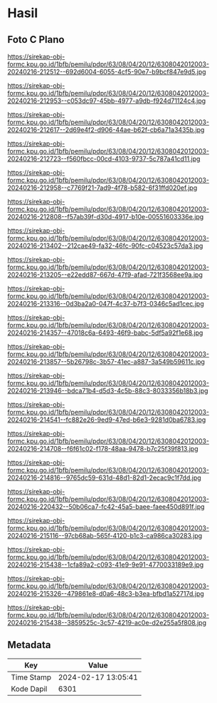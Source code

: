 # Hasil

## Foto C Plano

https://sirekap-obj-formc.kpu.go.id/1bfb/pemilu/pdpr/63/08/04/20/12/6308042012003-20240216-212512--692d6004-6055-4cf5-90e7-b9bcf847e9d5.jpg

https://sirekap-obj-formc.kpu.go.id/1bfb/pemilu/pdpr/63/08/04/20/12/6308042012003-20240216-212953--c053dc97-45bb-4977-a9db-f924d71124c4.jpg

https://sirekap-obj-formc.kpu.go.id/1bfb/pemilu/pdpr/63/08/04/20/12/6308042012003-20240216-212617--2d69e4f2-d906-44ae-b62f-cb6a71a3435b.jpg

https://sirekap-obj-formc.kpu.go.id/1bfb/pemilu/pdpr/63/08/04/20/12/6308042012003-20240216-212723--f560fbcc-00cd-4103-9737-5c787a41cd11.jpg

https://sirekap-obj-formc.kpu.go.id/1bfb/pemilu/pdpr/63/08/04/20/12/6308042012003-20240216-212958--c7769f21-7ad9-4f78-b582-6f31ffd020ef.jpg

https://sirekap-obj-formc.kpu.go.id/1bfb/pemilu/pdpr/63/08/04/20/12/6308042012003-20240216-212808--f57ab39f-d30d-4917-b10e-00551603336e.jpg

https://sirekap-obj-formc.kpu.go.id/1bfb/pemilu/pdpr/63/08/04/20/12/6308042012003-20240216-213402--212cae49-fa32-46fc-90fc-c04523c57da3.jpg

https://sirekap-obj-formc.kpu.go.id/1bfb/pemilu/pdpr/63/08/04/20/12/6308042012003-20240216-213205--e22edd87-667d-47f9-afad-721f3568ee9a.jpg

https://sirekap-obj-formc.kpu.go.id/1bfb/pemilu/pdpr/63/08/04/20/12/6308042012003-20240216-213316--0d3ba2a0-047f-4c37-b7f3-0346c5ad1cec.jpg

https://sirekap-obj-formc.kpu.go.id/1bfb/pemilu/pdpr/63/08/04/20/12/6308042012003-20240216-214357--47018c6a-6493-46f9-babc-5df5a92f1e68.jpg

https://sirekap-obj-formc.kpu.go.id/1bfb/pemilu/pdpr/63/08/04/20/12/6308042012003-20240216-213857--5b26798c-3b57-41ec-a887-3a549b59611c.jpg

https://sirekap-obj-formc.kpu.go.id/1bfb/pemilu/pdpr/63/08/04/20/12/6308042012003-20240216-213946--bdca71b4-d5d3-4c5b-88c3-8033356b18b3.jpg

https://sirekap-obj-formc.kpu.go.id/1bfb/pemilu/pdpr/63/08/04/20/12/6308042012003-20240216-214541--fc882e26-9ed9-47ed-b6e3-9281d0ba6783.jpg

https://sirekap-obj-formc.kpu.go.id/1bfb/pemilu/pdpr/63/08/04/20/12/6308042012003-20240216-214708--f6f61c02-f178-48aa-9478-b7c25f39f813.jpg

https://sirekap-obj-formc.kpu.go.id/1bfb/pemilu/pdpr/63/08/04/20/12/6308042012003-20240216-214816--9765dc59-631d-48d1-82d1-2ecac9c1f7dd.jpg

https://sirekap-obj-formc.kpu.go.id/1bfb/pemilu/pdpr/63/08/04/20/12/6308042012003-20240216-220432--50b06ca7-fc42-45a5-baee-faee450d891f.jpg

https://sirekap-obj-formc.kpu.go.id/1bfb/pemilu/pdpr/63/08/04/20/12/6308042012003-20240216-215116--97cb68ab-565f-4120-b1c3-ca986ca30283.jpg

https://sirekap-obj-formc.kpu.go.id/1bfb/pemilu/pdpr/63/08/04/20/12/6308042012003-20240216-215438--1cfa89a2-c093-41e9-9e91-4770033189e9.jpg

https://sirekap-obj-formc.kpu.go.id/1bfb/pemilu/pdpr/63/08/04/20/12/6308042012003-20240216-215326--479861e8-d0a6-48c3-b3ea-bfbd1a52717d.jpg

https://sirekap-obj-formc.kpu.go.id/1bfb/pemilu/pdpr/63/08/04/20/12/6308042012003-20240216-215438--3859525c-3c57-4219-ac0e-d2e255a5f808.jpg


## Metadata

| Key        | Value               |
| ---------- | ------------------- |
| Time Stamp | 2024-02-17 13:05:41 |
| Kode Dapil | 6301                |



